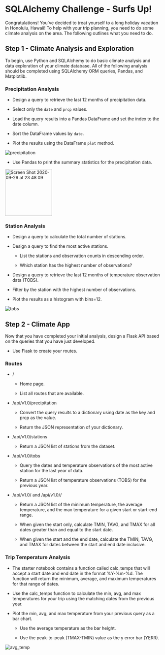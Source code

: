 # SQLAlchemy Challenge - Surfs Up!


Congratulations! You've decided to treat yourself to a long holiday vacation in Honolulu, Hawaii! To help with your trip planning, you need to do some climate analysis on the area. The following outlines what you need to do.


## Step 1 - Climate Analysis and Exploration


To begin, use Python and SQLAlchemy to do basic climate analysis and data exploration of your climate database. All of the following analysis should be completed using SQLAlchemy ORM queries, Pandas, and Matplotlib.


### Precipitation Analysis


* Design a query to retrieve the last 12 months of precipitation data.


* Select only the `date` and `prcp` values.


* Load the query results into a Pandas DataFrame and set the index to the date column.


* Sort the DataFrame values by `date`.


* Plot the results using the DataFrame `plot` method.


![precipitation](https://user-images.githubusercontent.com/55970064/94644098-05373000-02ae-11eb-96d9-cfbeaccf207b.png)


* Use Pandas to print the summary statistics for the precipitation data.


 <img width="152" alt="Screen Shot 2020-09-29 at 23 48 09" src="https://user-images.githubusercontent.com/55970064/94644187-3ca5dc80-02ae-11eb-8712-9ecd0e11a03f.png">


### Station Analysis


* Design a query to calculate the total number of stations.


* Design a query to find the most active stations.


  * List the stations and observation counts in descending order.


  * Which station has the highest number of observations?



* Design a query to retrieve the last 12 months of temperature observation data (TOBS).


 * Filter by the station with the highest number of observations.


 * Plot the results as a histogram with bins=12.
 
 
 ![tobs](https://user-images.githubusercontent.com/55970064/94644464-fdc45680-02ae-11eb-9b01-fd6f7fa3f480.png)



## Step 2 - Climate App


Now that you have completed your initial analysis, design a Flask API based on the queries that you have just developed.

* Use Flask to create your routes.


### Routes


* /


  * Home page.


  * List all routes that are available.




* /api/v1.0/precipitation


  * Convert the query results to a dictionary using date as the key and prcp as the value.


  * Return the JSON representation of your dictionary.




* /api/v1.0/stations

  * Return a JSON list of stations from the dataset.



* /api/v1.0/tobs


  * Query the dates and temperature observations of the most active station for the last year of data.


  * Return a JSON list of temperature observations (TOBS) for the previous year.




* /api/v1.0/<start> and /api/v1.0/<start>/<end>


  * Return a JSON list of the minimum temperature, the average temperature, and the max temperature for a given start or start-end range.


  * When given the start only, calculate TMIN, TAVG, and TMAX for all dates greater than and equal to the start date.


  * When given the start and the end date, calculate the TMIN, TAVG, and TMAX for dates between the start and end date inclusive.


### Trip Temperature Analysis 


* The starter notebook contains a function called calc_temps that will accept a start date and end date in the format %Y-%m-%d. The function will return the minimum, average, and maximum temperatures for that range of dates.


* Use the calc_temps function to calculate the min, avg, and max temperatures for your trip using the matching dates from the previous year.


* Plot the min, avg, and max temperature from your previous query as a bar chart.


  * Use the average temperature as the bar height.


  * Use the peak-to-peak (TMAX-TMIN) value as the y error bar (YERR).


![avg_temp](https://user-images.githubusercontent.com/55970064/94645007-59dbaa80-02b0-11eb-9600-58fc5b48d3fd.png)


